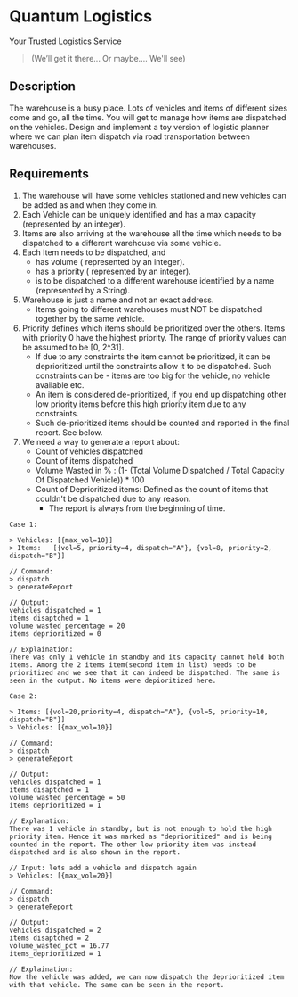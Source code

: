 # Quantum Logistics
Your Trusted Logistics Service
> (We’ll get it there... Or maybe.... We'll see)

## Description
The warehouse is a busy place. Lots of vehicles and items of different sizes come and go, all the time.
You will get to manage how items are dispatched on the vehicles.
Design and implement a toy version of logistic planner where we can plan item dispatch via road transportation between warehouses.


## Requirements

1. The warehouse will have some vehicles stationed and new vehicles can be added as and when they come in.
2. Each Vehicle can be uniquely identified and has a max capacity  (represented by an integer).
3. Items are also arriving at the warehouse all the time which needs to be dispatched to a different warehouse via some vehicle.
4. Each Item needs to be dispatched, and
   - has volume ( represented by an integer).
   - has a priority ( represented by an integer).
   - is to be dispatched to a different warehouse identified by a name (represented by a String).
5. Warehouse is just a name and not an exact address.
   - Items going to different warehouses must NOT be dispatched together by the same vehicle.
6. Priority defines which items should be prioritized over the others. Items with priority 0 have the highest priority. The range of priority values can be assumed to be [0, 2^31].
   - If due to any constraints the item cannot be prioritized, it can be deprioritized until the constraints allow it to be dispatched. Such constraints can be - items are too big for the vehicle, no vehicle available etc.
   - An item is considered de-prioritized, if you end up dispatching other low priority items before this high priority item due to any constraints.  
   - Such de-prioritized items should be counted and reported in the final report. See below.
7. We need a way to generate a report about:
   - Count of vehicles dispatched
   - Count of items dispatched
   - Volume Wasted in % : (1- (Total Volume Dispatched / Total Capacity Of Dispatched Vehicle)) * 100
   - Count of Deprioritized items: Defined as the count of items that couldn't be dispatched due to any reason.
     * The report is always from the beginning of time.


```text
Case 1:

> Vehicles: [{max_vol=10}]
> Items:   [{vol=5, priority=4, dispatch="A"}, {vol=8, priority=2, dispatch="B"}]

// Command:
> dispatch
> generateReport

// Output:
vehicles dispatched = 1
items disaptched = 1
volume wasted percentage = 20
items deprioritized = 0

// Explaination:
There was only 1 vehicle in standby and its capacity cannot hold both items. Among the 2 items item(second item in list) needs to be prioritized and we see that it can indeed be dispatched. The same is seen in the output. No items were depioritized here.
```

```text
Case 2:

> Items: [{vol=20,priority=4, dispatch="A"}, {vol=5, priority=10, dispatch="B"}]
> Vehicles: [{max_vol=10}]

// Command:
> dispatch
> generateReport

// Output:
vehicles dispatched = 1
items disaptched = 1
volume wasted percentage = 50
items deprioritized = 1

// Explanation:
There was 1 vehicle in standby, but is not enough to hold the high priority item. Hence it was marked as "deprioritized" and is being counted in the report. The other low priority item was instead dispatched and is also shown in the report.

// Input: lets add a vehicle and dispatch again
> Vehicles: [{max_vol=20}]

// Command:
> dispatch
> generateReport

// Output:
vehicles dispatched = 2
items disaptched = 2
volume_wasted_pct = 16.77
items_deprioritized = 1

// Explaination:
Now the vehicle was added, we can now dispatch the deprioritized item with that vehicle. The same can be seen in the report.
```